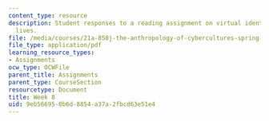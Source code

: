 ```yaml
---
content_type: resource
description: Student responses to a reading assignment on virtual identities and second
  lives.
file: /media/courses/21a-850j-the-anthropology-of-cybercultures-spring-2009/9eb566950b6d8854a37a2fbcd63e51e4_MIT21A_850Js09_week8.pdf
file_type: application/pdf
learning_resource_types:
- Assignments
ocw_type: OCWFile
parent_title: Assignments
parent_type: CourseSection
resourcetype: Document
title: Week 8
uid: 9eb56695-0b6d-8854-a37a-2fbcd63e51e4
---
```

